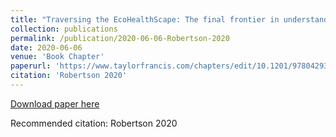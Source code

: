 ```yaml
---
title: "Traversing the EcoHealthScape: The final frontier in understanding shared determinants of health at the animal-society interface."
collection: publications
permalink: /publication/2020-06-06-Robertson-2020
date: 2020-06-06
venue: 'Book Chapter'
paperurl: 'https://www.taylorfrancis.com/chapters/edit/10.1201/9780429320873-8/traversing-eco-healthscape-final-frontier-understanding-shared-determinants-health-animal-society-interface-colin-robertson'
citation: 'Robertson 2020'
---
```


<a href='https://www.taylorfrancis.com/chapters/edit/10.1201/9780429320873-8/traversing-eco-healthscape-final-frontier-understanding-shared-determinants-health-animal-society-interface-colin-robertson'>Download paper here</a>

Recommended citation: Robertson 2020